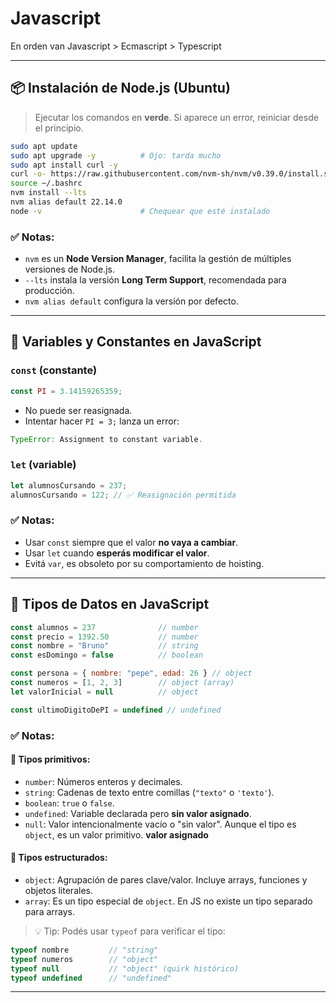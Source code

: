 # Javascript

En orden van Javascript > Ecmascript > Typescript

---

## 📦 Instalación de Node.js (Ubuntu)

> Ejecutar los comandos en **verde**.
> Si aparece un error, reiniciar desde el principio.

```bash
sudo apt update
sudo apt upgrade -y          # Ojo: tarda mucho
sudo apt install curl -y
curl -o- https://raw.githubusercontent.com/nvm-sh/nvm/v0.39.0/install.sh | bash
source ~/.bashrc
nvm install --lts
nvm alias default 22.14.0
node -v                      # Chequear que esté instalado
```

### ✅ Notas:

* `nvm` es un **Node Version Manager**, facilita la gestión de múltiples versiones de Node.js.
* `--lts` instala la versión **Long Term Support**, recomendada para producción.
* `nvm alias default` configura la versión por defecto.

---

## 🧮 Variables y Constantes en JavaScript

### `const` (constante)

```js
const PI = 3.14159265359;
```

* No puede ser reasignada.
* Intentar hacer `PI = 3;` lanza un error:

```js
TypeError: Assignment to constant variable.
```

### `let` (variable)

```js
let alumnosCursando = 237;
alumnosCursando = 122; // ✅ Reasignación permitida
```

### ✅ Notas:

* Usar `const` siempre que el valor **no vaya a cambiar**.
* Usar `let` cuando **esperás modificar el valor**.
* Evitá `var`, es obsoleto por su comportamiento de hoisting.

---

## 🧠 Tipos de Datos en JavaScript

```js
const alumnos = 237              // number
const precio = 1392.50           // number
const nombre = "Bruno"           // string
const esDomingo = false          // boolean

const persona = { nombre: "pepe", edad: 26 } // object
const numeros = [1, 2, 3]        // object (array)
let valorInicial = null          // object

const ultimoDigitoDePI = undefined // undefined
```

### ✅ Notas:

#### 🎯 Tipos primitivos:

* `number`: Números enteros y decimales.
* `string`: Cadenas de texto entre comillas (`"texto"` o `'texto'`).
* `boolean`: `true` o `false`.
* `undefined`: Variable declarada pero **sin valor asignado**.
* `null`: Valor intencionalmente vacío o "sin valor". Aunque el tipo es `object`, es un valor primitivo. **valor asignado**

#### 🧱 Tipos estructurados:

* `object`: Agrupación de pares clave/valor. Incluye arrays, funciones y objetos literales.
* `array`: Es un tipo especial de `object`. En JS no existe un tipo separado para arrays.

> 💡 Tip: Podés usar `typeof` para verificar el tipo:

```js
typeof nombre         // "string"
typeof numeros        // "object"
typeof null           // "object" (quirk histórico)
typeof undefined      // "undefined"
```

---

